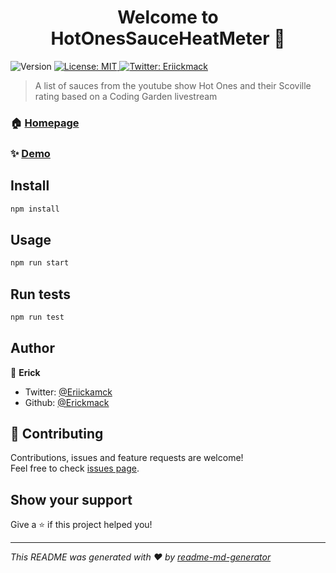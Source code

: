 <h1 align="center">Welcome to HotOnesSauceHeatMeter 👋</h1>
<p>
  <img alt="Version" src="https://img.shields.io/badge/version-0.1.0-blue.svg?cacheSeconds=2592000" />
  <a href="#" target="_blank">
    <img alt="License: MIT" src="https://img.shields.io/badge/License-MIT-yellow.svg" />
  </a>
  <a href="https://twitter.com/Eriickmack" target="_blank">
    <img alt="Twitter: Eriickmack" src="https://img.shields.io/twitter/follow/Eriickmack.svg?style=social" />
  </a>
</p>

> A list of sauces from the youtube show Hot Ones and their Scoville rating based on a Coding Garden livestream

### 🏠 [Homepage](https://github.com/erickmack/HotOnesSauceHeatMeter)

### ✨ [Demo](https://hotoneslist.onrender.com/)

## Install

```sh
npm install
```

## Usage

```sh
npm run start
```

## Run tests

```sh
npm run test
```

## Author

👤 **Erick**

* Twitter: [@Eriickamck](https://twitter.com/Eriickamck)
* Github: [@Erickmack](https://github.com/Erickmack)

## 🤝 Contributing

Contributions, issues and feature requests are welcome!<br />Feel free to check [issues page](https://github.com/erickmack/HotOnesSauceHeatMeter/issues). 

## Show your support

Give a ⭐️ if this project helped you!

***
_This README was generated with ❤️ by [readme-md-generator](https://github.com/kefranabg/readme-md-generator)_